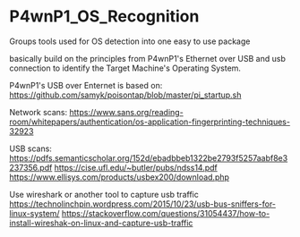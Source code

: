 # P4wnP1_OS_Recognition
Groups tools used for OS detection into one easy to use package


basically build on the principles from P4wnP1's Ethernet over USB and usb connection to identify the Target Machine's Operating System.

P4wnP1's USB over Enternet is based on:
https://github.com/samyk/poisontap/blob/master/pi_startup.sh

Network scans:
https://www.sans.org/reading-room/whitepapers/authentication/os-application-fingerprinting-techniques-32923

USB scans:
https://pdfs.semanticscholar.org/152d/ebadbbeb1322be2793f5257aabf8e3237356.pdf
https://cise.ufl.edu/~butler/pubs/ndss14.pdf
https://www.ellisys.com/products/usbex200/download.php

Use wireshark or another tool to capture usb traffic
https://technolinchpin.wordpress.com/2015/10/23/usb-bus-sniffers-for-linux-system/
https://stackoverflow.com/questions/31054437/how-to-install-wireshak-on-linux-and-capture-usb-traffic
